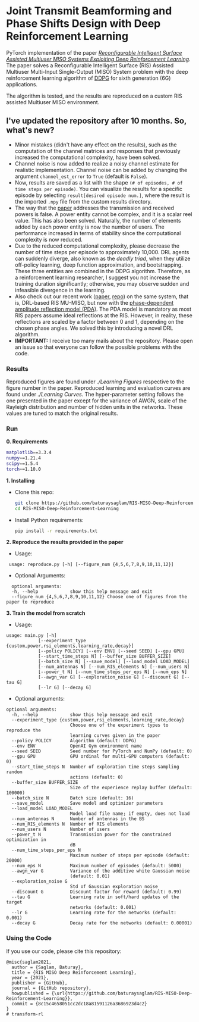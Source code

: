 # Joint Transmit Beamforming and Phase Shifts Design with Deep Reinforcement Learning

PyTorch implementation of the paper [*Reconfigurable Intelligent Surface Assisted Multiuser MISO Systems Exploiting Deep Reinforcement Learning*](https://ieeexplore.ieee.org/document/9110869). The paper solves a Reconfigurable Intelligent Surface (RIS) Assisted Multiuser Multi-Input Single-Output (MISO) System problem with the deep reinforcement learning algorithm of [DDPG](https://arxiv.org/abs/1509.02971) for sixth generation (6G) applications.

The algorithm is tested, and the results are reproduced on a custom RIS assisted Multiuser MISO environment. 

## I've updated the repository after 10 months. So, what's new?
* Minor mistakes (didn't have any effect on the results), such as the computation of the channel matrices and responses that previously increased the computational complexity, have been solved.
* Channel noise is now added to realize a noisy channel estimate for realistic implementation. Channel noise can be added by changing the argument ``channel_est_error`` to ``True`` (default is ``False``).
* Now, results are saved as a list with the shape ``(# of episodes, # of time steps per episode)``. You can visualize the results for a specific episode by selecting ``result[desired episode num.]``, where the result is the imported ``.npy`` file from the custom results directory.
* The way that the [paper](https://ieeexplore.ieee.org/document/9110869) addresses the transmission and received powers is false. A power entity cannot be complex, and it is a scalar reel value. This has also been solved. Naturally, the number of elements added by each power entity is now the number of users. The performance increased in terms of stability since the computational complexity is now reduced.
* Due to the reduced computational complexity, please decrease the number of time steps per episode to approximately 10,000. DRL agents can suddenly diverge, also known as the _deadly triad_, when they utilize off-policy learning, deep function approximation, and bootstrapping. These three entities are combined in the DDPG algorithm. Therefore, as a reinforcement learning researcher, I suggest you not increase the training duration significantly; otherwise, you may observe sudden and infeasible divergence in the learning.
* Also check out our recent work ([paper](https://arxiv.org/abs/2211.09702), [repo](https://github.com/baturaysaglam/RIS-MISO-PDA-Deep-Reinforcement-Learning)) on the same system, that is, DRL-based RIS MU-MISO, but now with the [phase-dependent amplitude reflection model (PDA)](https://ieeexplore.ieee.org/document/9148961). The PDA model is mandatory as most RIS papers assume ideal reflections at the RIS. However, in reality, these reflections are scaled by a factor between 0 and 1, depending on the chosen phase angles. We solved this by introducing a novel DRL algorithm.
* **IMPORTANT:** I receive too many mails about the repository. Please open an issue so that everyone can follow the possible problems with the code. 

### Results

Reproduced figures are found under *./Learning Figures* respective to the figure number in the paper. Reproduced learning and evaluation curves are found under *./Learning Curves*. The hyper-parameter setting follows the one presented in the paper except for the variance of AWGN, scale of the Rayleigh distribution and number of hidden units in the networks. These values are tuned to match the original results. 

### Run
**0. Requirements**
  ```bash
  matplotlib==3.3.4
  numpy==1.21.4
  scipy==1.5.4
  torch==1.10.0
  ```
  
**1. Installing** 
* Clone this repo: 
    ```bash
    git clone https://github.com/baturaysaglam/RIS-MISO-Deep-Reinforcement-Learning
    cd RIS-MISO-Deep-Reinforcement-Learning
    ```
* Install Python requirements: 
    ```bash
    pip install -r requirements.txt
    ```
    
**2. Reproduce the results provided in the paper**
   * Usage:
   ```
    usage: reproduce.py [-h] [--figure_num {4,5,6,7,8,9,10,11,12}]
  ```
  * Optional Arguments:
  ```
    optional arguments:
    -h, --help            show this help message and exit
    --figure_num {4,5,6,7,8,9,10,11,12} Choose one of figures from the paper to reproduce
   ```
   
**3. Train the model from scratch**
  * Usage:
   ```
   usage: main.py [-h]
               [--experiment_type {custom,power,rsi_elements,learning_rate,decay}]
               [--policy POLICY] [--env ENV] [--seed SEED] [--gpu GPU]
               [--start_time_steps N] [--buffer_size BUFFER_SIZE]
               [--batch_size N] [--save_model] [--load_model LOAD_MODEL]
               [--num_antennas N] [--num_RIS_elements N] [--num_users N]
               [--power_t N] [--num_time_steps_per_eps N] [--num_eps N]
               [--awgn_var G] [--exploration_noise G] [--discount G] [--tau G]
               [--lr G] [--decay G]
  ```
  * Optional arguments:
  ```
  optional arguments:
    -h, --help            show this help message and exit
    --experiment_type {custom,power,rsi_elements,learning_rate,decay}
                          Choose one of the experiment types to reproduce the
                          learning curves given in the paper
    --policy POLICY       Algorithm (default: DDPG)
    --env ENV             OpenAI Gym environment name
    --seed SEED           Seed number for PyTorch and NumPy (default: 0)
    --gpu GPU             GPU ordinal for multi-GPU computers (default: 0)
    --start_time_steps N  Number of exploration time steps sampling random
                          actions (default: 0)
    --buffer_size BUFFER_SIZE
                          Size of the experience replay buffer (default: 100000)
    --batch_size N        Batch size (default: 16)
    --save_model          Save model and optimizer parameters
    --load_model LOAD_MODEL
                          Model load file name; if empty, does not load
    --num_antennas N      Number of antennas in the BS
    --num_RIS_elements N  Number of RIS elements
    --num_users N         Number of users
    --power_t N           Transmission power for the constrained optimization in
                          dB
    --num_time_steps_per_eps N
                          Maximum number of steps per episode (default: 20000)
    --num_eps N           Maximum number of episodes (default: 5000)
    --awgn_var G          Variance of the additive white Gaussian noise
                          (default: 0.01)
    --exploration_noise G
                          Std of Gaussian exploration noise
    --discount G          Discount factor for reward (default: 0.99)
    --tau G               Learning rate in soft/hard updates of the target
                          networks (default: 0.001)
    --lr G                Learning rate for the networks (default: 0.001)
    --decay G             Decay rate for the networks (default: 0.00001)
```
    
### Using the Code
If you use our code, please cite this repository:
```
@misc{saglam2021,
  author = {Saglam, Baturay},
  title = {RIS MISO Deep Reinforcement Learning},
  year = {2021},
  publisher = {GitHub},
  journal = {GitHub repository},
  howpublished = {\url{https://github.com/baturaysaglam/RIS-MISO-Deep-Reinforcement-Learning}},
  commit = {8c15c4658051cc2dc18a81591126a3686923d4c2}
}
# transform-rl
